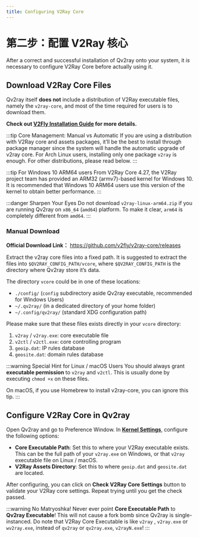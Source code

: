 ```yaml
---
title: Configuring V2Ray Core
---
```


# 第二步：配置 V2Ray 核心

After a correct and successful installation of Qv2ray onto your system, it *is* necessary to configure V2Ray Core before actually using it.

## Download V2Ray Core Files

Qv2ray itself **does not** include a distribution of V2Ray executable files, namely the `v2ray-core`, and most of the time required for users is to download them.

**Check out [V2Fly Installation Guide](https://www.v2fly.org/guide/install.html) for more details.**

:::tip Core Management: Manual vs Automatic If you are using a distribution with V2Ray core and assets packages, it’ll be the best to install through package manager since the system will handle the automatic upgrade of v2ray core. For Arch Linux users, installing only one package `v2ray` is enough. For other distributions, please read below. :::

:::tip For Windows 10 ARM64 users From V2Ray Core 4.27, the V2Ray project team has provided an ARM32 (armv7)-based kernel for Windows 10. It is recommended that Windows 10 ARM64 users use this version of the kernel to obtain better performance. :::

:::danger Sharpen Your Eyes Do not download `v2ray-linux-arm64.zip` if you are running Qv2ray on `x86_64` (`amd64`) platform. To make it clear, `arm64` is completely different from `amd64`. :::

### Manual Download

**Official Download Link：** <https://github.com/v2fly/v2ray-core/releases>

Extract the v2ray core files into a fixed path. It is suggested to extract the files into `$QV2RAY_CONFIG_PATH/vcore`, where `$QV2RAY_CONFIG_PATH` is the directory where Qv2ray store it’s data.

The directory `vcore` could be in one of these locations:

- `./config/` (`config` subdirectory aside Qv2ray executable, recommended for Windows Users)
- `~/.qv2ray/` (in a dedicated directory of your home folder)
- `~/.config/qv2ray/` (standard XDG configuration path)

Please make sure that these files exists directly in your `vcore` directory:

1. `v2ray` / `v2ray.exe`: core executable file
2. `v2ctl` / `v2ctl.exe`: core controlling program
3. `geoip.dat`: IP rules database
4. `geosite.dat`: domain rules database

:::warning Special Hint for Linux / macOS Users You should always grant **executable permission** to `v2ray` and `v2ctl`. This is usually done by executing `chmod +x` on these files.

On macOS, if you use Homebrew to install v2ray-core, you can ignore this tip. :::

## Configure V2Ray Core in Qv2ray

Open Qv2ray and go to Preference Window. In **[Kernel Settings](qv2ray://open/preference/kernel)**, configure the following options:

- **Core Executable Path**: Set this to where your V2Ray executable exists. This can be the full path of your `v2ray.exe` on Windows, or that `v2ray` executable file on Linux / macOS.
- **V2Ray Assets Directory**: Set this to where `geoip.dat` and `geosite.dat` are located.

After configuring, you can click on **Check V2Ray Core Settings** button to validate your V2Ray core settings. Repeat trying until you get the check passed.

:::warning No Matryoshka! Never ever point **Core Executable Path** to **Qv2ray Executable**! This will not cause a fork bomb since Qv2ray is single-instanced. Do note that V2Ray Core Executable is like `v2ray` , `v2ray.exe` or `wv2ray.exe`, instead of `qv2ray` or `qv2ray.exe`, `v2rayN.exe`! :::
